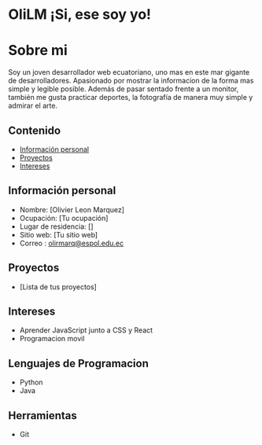 # OliLM ¡Si, ese soy yo!

# Sobre mi
Soy un joven desarrollador web ecuatoriano, uno mas en este mar gigante de desarrolladores. Apasionado por mostrar la informacion de la forma mas simple
y legible posible. Además de pasar sentado frente a un monitor, también me gusta practicar deportes, la fotografía de manera muy simple y admirar el arte.
## Contenido
* [Información personal](#información-personal)
* [Proyectos](#proyectos)
* [Intereses](#intereses)
## Información personal
* Nombre: [Olivier Leon Marquez]
* Ocupación: [Tu ocupación]
* Lugar de residencia: []
* Sitio web: [Tu sitio web]
* Correo : olirmarq@espol.edu.ec
## Proyectos
* [Lista de tus proyectos]
## Intereses
* Aprender JavaScript junto a CSS y React
* Programacion movil
## Lenguajes de Programacion
* Python
* Java
## Herramientas
* Git
